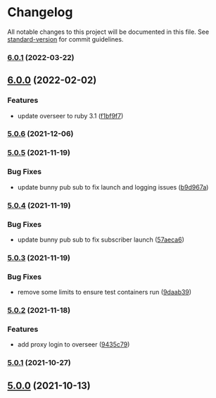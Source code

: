# Changelog

All notable changes to this project will be documented in this file. See [standard-version](https://github.com/conventional-changelog/standard-version) for commit guidelines.

### [6.0.1](https://github.com/macite/doubtfire-deploy/compare/v6.0.0...v6.0.1) (2022-03-22)

## [6.0.0](https://github.com/macite/doubtfire-deploy/compare/v5.0.8...v6.0.0) (2022-02-02)


### Features

* update overseer to ruby 3.1 ([f1bf9f7](https://github.com/macite/doubtfire-deploy/commit/f1bf9f71ed78a7fc6efb0f5f6e858d2f6c336829))

### [5.0.6](https://github.com/macite/doubtfire-deploy/compare/v5.0.5...v5.0.6) (2021-12-06)

### [5.0.5](https://github.com/macite/doubtfire-deploy/compare/v5.0.4...v5.0.5) (2021-11-19)


### Bug Fixes

* update bunny pub sub to fix launch and logging issues ([b9d967a](https://github.com/macite/doubtfire-deploy/commit/b9d967adbdf6ae1a36dd218c77c64d03c1fea09a))

### [5.0.4](https://github.com/macite/doubtfire-deploy/compare/v5.0.3...v5.0.4) (2021-11-19)


### Bug Fixes

* update bunny pub sub to fix subscriber launch ([57aeca6](https://github.com/macite/doubtfire-deploy/commit/57aeca6a92f94a539d0449de139dd8a841e9ab38))

### [5.0.3](https://github.com/macite/doubtfire-deploy/compare/v5.0.2...v5.0.3) (2021-11-19)


### Bug Fixes

* remove some limits to ensure test containers run ([9daab39](https://github.com/macite/doubtfire-deploy/commit/9daab3964fd75e218cd7e5f4ca2a44ccf994b1f6))

### [5.0.2](https://github.com/macite/doubtfire-deploy/compare/v5.0.1...v5.0.2) (2021-11-18)


### Features

* add proxy login to overseer ([9435c79](https://github.com/macite/doubtfire-deploy/commit/9435c79b1690153cecbb046542d7ef4d0990f452))

### [5.0.1](https://github.com/macite/doubtfire-deploy/compare/v5.0.0-2...v5.0.1) (2021-10-27)

## [5.0.0](https://github.com/macite/doubtfire-deploy/compare/v5.0.0-2...v5.0.0) (2021-10-13)
